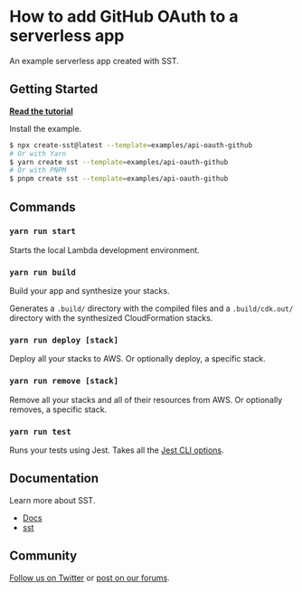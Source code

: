 # How to add GitHub OAuth to a serverless app

An example serverless app created with SST.

## Getting Started

[**Read the tutorial**](https://sst.dev/examples/how-to-add-github-login-to-your-cognito-user-pool.html)

Install the example.

```bash
$ npx create-sst@latest --template=examples/api-oauth-github
# Or with Yarn
$ yarn create sst --template=examples/api-oauth-github
# Or with PNPM
$ pnpm create sst --template=examples/api-oauth-github
```

## Commands

### `yarn run start`

Starts the local Lambda development environment.

### `yarn run build`

Build your app and synthesize your stacks.

Generates a `.build/` directory with the compiled files and a `.build/cdk.out/` directory with the synthesized CloudFormation stacks.

### `yarn run deploy [stack]`

Deploy all your stacks to AWS. Or optionally deploy, a specific stack.

### `yarn run remove [stack]`

Remove all your stacks and all of their resources from AWS. Or optionally removes, a specific stack.

### `yarn run test`

Runs your tests using Jest. Takes all the [Jest CLI options](https://jestjs.io/docs/en/cli).

## Documentation

Learn more about SST.

- [Docs](https://docs.sst.dev)
- [sst](https://docs.sst.dev/packages/sst)

## Community

[Follow us on Twitter](https://twitter.com/sst_dev) or [post on our forums](https://discourse.sst.dev).
